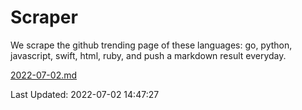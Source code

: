 # Scraper

We scrape the github trending page of these languages: go, python, javascript, swift, html, ruby, and push a markdown result everyday.

[2022-07-02.md](https://github.com/henson/Scraper/blob/master/2022-07-02.md)

Last Updated: 2022-07-02 14:47:27